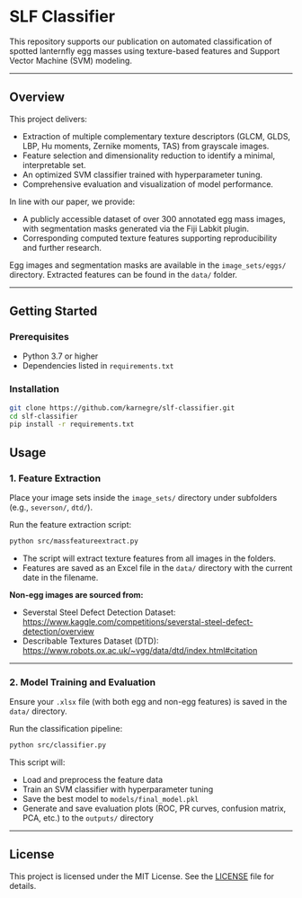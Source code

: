 # SLF Classifier

This repository supports our publication on automated classification of spotted lanternfly egg masses using texture-based features and Support Vector Machine (SVM) modeling.

---

## Overview

This project delivers:

- Extraction of multiple complementary texture descriptors (GLCM, GLDS, LBP, Hu moments, Zernike moments, TAS) from grayscale images.
- Feature selection and dimensionality reduction to identify a minimal, interpretable set.
- An optimized SVM classifier trained with hyperparameter tuning.
- Comprehensive evaluation and visualization of model performance.

In line with our paper, we provide:

- A publicly accessible dataset of over 300 annotated egg mass images, with segmentation masks generated via the Fiji Labkit plugin.
- Corresponding computed texture features supporting reproducibility and further research.

Egg images and segmentation masks are available in the `image_sets/eggs/` directory. Extracted features can be found in the `data/` folder.

---

## Getting Started

### Prerequisites

- Python 3.7 or higher
- Dependencies listed in `requirements.txt`

### Installation

```bash
git clone https://github.com/karnegre/slf-classifier.git
cd slf-classifier
pip install -r requirements.txt
```


## Usage

### 1. Feature Extraction

Place your image sets inside the `image_sets/` directory under subfolders (e.g., `severson/`, `dtd/`).

Run the feature extraction script:

```bash
python src/massfeatureextract.py
```

- The script will extract texture features from all images in the folders.
- Features are saved as an Excel file in the `data/` directory with the current date in the filename.

**Non-egg images are sourced from:**

- Severstal Steel Defect Detection Dataset:  
  https://www.kaggle.com/competitions/severstal-steel-defect-detection/overview
- Describable Textures Dataset (DTD):  
  https://www.robots.ox.ac.uk/~vgg/data/dtd/index.html#citation

---

### 2. Model Training and Evaluation

Ensure your `.xlsx` file (with both egg and non-egg features) is saved in the `data/` directory.

Run the classification pipeline:

```bash
python src/classifier.py
```

This script will:

- Load and preprocess the feature data
- Train an SVM classifier with hyperparameter tuning
- Save the best model to `models/final_model.pkl`
- Generate and save evaluation plots (ROC, PR curves, confusion matrix, PCA, etc.) to the `outputs/` directory

---

## License

This project is licensed under the MIT License. See the [LICENSE](LICENSE) file for details.


